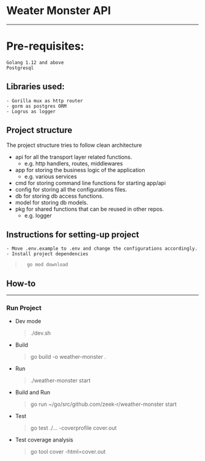 # Weater Monster API

---

# Pre-requisites:

```
Golang 1.12 and above
Postgresql

```

## Libraries used:

    - Gorilla mux as http router
    - gorm as postgres ORM
    - Logrus as logger

## Project structure

The project structure tries to follow clean architecture

- api for all the transport layer related functions.
  - e.g. http handlers, routes, middlewares
- app for storing the business logic of the application
  - e.g. various services
- cmd for storing command line functions for starting app/api
- config for storing all the configurations files.
- db for storing db access functions.
- model for storing db models.
- pkg for shared functions that can be reused in other repos.
  - e.g. logger

## Instructions for setting-up project

    - Move .env.example to .env and change the configurations accordingly.
    - Install project dependencies

>     	go mod download

## How-to

---

### Run Project
- Dev mode
    > ./dev.sh
- Build
  > go build -o weather-monster .
- Run
  > ./weather-monster start
- Build and Run
  > go run ~/go/src/github.com/zeek-r/weather-monster start
- Test
  > go test ./... -coverprofile cover.out
- Test coverage analysis
  > go tool cover -html=cover.out
